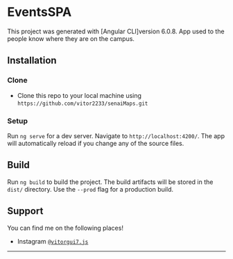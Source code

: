 # EventsSPA

This project was generated with [Angular CLI]version 6.0.8.
App used to the people know where they are on the campus.

## Installation

### Clone

- Clone this repo to your local machine using `https://github.com/vitor2233/senaiMaps.git`

### Setup

Run `ng serve` for a dev server. Navigate to `http://localhost:4200/`. The app will automatically reload if you change any of the source files.

## Build

Run `ng build` to build the project. The build artifacts will be stored in the `dist/` directory. Use the `--prod` flag for a production build.

## Support

You can find me on the following places!

- Instagram <a href="https://www.instagram.com/vitor7.js/" target="_blank">`@vitorgui7.js`</a>

---
